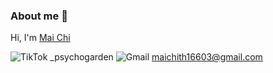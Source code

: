 ### About me 👋
Hi, I'm [Mai Chi](https://github.com/maichi0568)

![TikTok](https://img.shields.io/badge/TikTok-%23000000.svg?style=for-the-badge&logo=TikTok&logoColor=white) _psychogarden    <space><space>                                                                       ![Gmail](https://img.shields.io/badge/Gmail-D14836?style=for-the-badge&logo=gmail&logoColor=white) maichith16603@gmail.com

